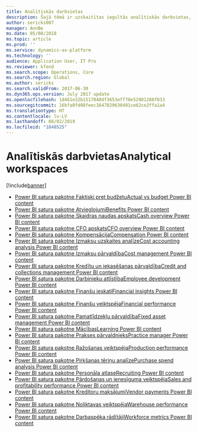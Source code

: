 ```yaml
---
title: Analītiskās darbvietas
description: Šajā tēmā ir uzskaitītas iegultās analītiskās darbvietas, kas ir pieejamas, kā arī ir norādīti resursi, kur par tām varat uzzināt vairāk.
author: sericks007
manager: AnnBe
ms.date: 05/08/2018
ms.topic: article
ms.prod: ''
ms.service: dynamics-ax-platform
ms.technology: ''
audience: Application User, IT Pro
ms.reviewer: kfend
ms.search.scope: Operations, Core
ms.search.region: Global
ms.author: sericks
ms.search.validFrom: 2017-06-30
ms.dyn365.ops.version: July 2017 update
ms.openlocfilehash: 1d461e32b1517040df3653eff70e52901288f033
ms.sourcegitcommit: 16bfa0fd08feec1647829630401ce62ce2ffa1a4
ms.translationtype: HT
ms.contentlocale: lv-LV
ms.lasthandoff: 08/02/2019
ms.locfileid: "1848525"
---
```

# <a name="analytical-workspaces"></a><span data-ttu-id="c93e7-103">Analītiskās darbvietas</span><span class="sxs-lookup"><span data-stu-id="c93e7-103">Analytical workspaces</span></span>
[!include[banner](../includes/banner.md)]

- [<span data-ttu-id="c93e7-104">Power BI satura pakotne Faktiski pret budžetu</span><span class="sxs-lookup"><span data-stu-id="c93e7-104">Actual vs budget Power BI content</span></span>](ledger-budgets-power-bi.md)
- [<span data-ttu-id="c93e7-105">Power BI satura pakotne Atvieglojumi</span><span class="sxs-lookup"><span data-stu-id="c93e7-105">Benefits Power BI content</span></span>](benefits-power-bi.md)
- [<span data-ttu-id="c93e7-106">Power BI satura pakotne Skaidras naudas apskats</span><span class="sxs-lookup"><span data-stu-id="c93e7-106">Cash overview Power BI content</span></span>](../../financials/cash-bank-management/Cash-Overview-Power-BI-content.md)
- [<span data-ttu-id="c93e7-107">Power BI satura pakotne CFO apskats</span><span class="sxs-lookup"><span data-stu-id="c93e7-107">CFO overview Power BI content</span></span>](CFO-power-bi.md)
- [<span data-ttu-id="c93e7-108">Power BI satura pakotne Kompensācija</span><span class="sxs-lookup"><span data-stu-id="c93e7-108">Compensation Power BI content</span></span>](compensation-power-bi.md)
- [<span data-ttu-id="c93e7-109">Power BI satura pakotne Izmaksu uzskaites analīze</span><span class="sxs-lookup"><span data-stu-id="c93e7-109">Cost accounting analysis Power BI content</span></span>](cost-accounting-analysis-content-pack.md) 
- [<span data-ttu-id="c93e7-110">Power BI satura pakotne Izmaksu pārvaldība</span><span class="sxs-lookup"><span data-stu-id="c93e7-110">Cost management Power BI content</span></span>](cost-management-content-pack.md)
- [<span data-ttu-id="c93e7-111">Power BI satura pakotne Kredītu un iekasēšanas pārvaldība</span><span class="sxs-lookup"><span data-stu-id="c93e7-111">Credit and collections management Power BI content</span></span>](../../financials/accounts-receivable/credit-collections-power-bi.md)
- [<span data-ttu-id="c93e7-112">Power BI satura pakotne Darbinieku attīstība</span><span class="sxs-lookup"><span data-stu-id="c93e7-112">Employee development Power BI content</span></span>](employee-development-PBI.md) 
- [<span data-ttu-id="c93e7-113">Power BI satura pakotne Finanšu ieskati</span><span class="sxs-lookup"><span data-stu-id="c93e7-113">Financial insights Power BI content</span></span>](financial-insights.md)
- [<span data-ttu-id="c93e7-114">Power BI satura pakotne Finanšu veiktspēja</span><span class="sxs-lookup"><span data-stu-id="c93e7-114">Financial performance Power BI content</span></span>](financial-performance-power-bi-content-pack.md)
- [<span data-ttu-id="c93e7-115">Power BI satura pakotne Pamatlīdzekļu pārvaldība</span><span class="sxs-lookup"><span data-stu-id="c93e7-115">Fixed asset management Power BI content</span></span>](../../financials/fixed-assets/Fixed-asset-management-workspace.md)
- [<span data-ttu-id="c93e7-116">Power BI satura pakotne Mācības</span><span class="sxs-lookup"><span data-stu-id="c93e7-116">Learning Power BI content</span></span>](learning-power-bi.md)
- [<span data-ttu-id="c93e7-117">Power BI satura pakotne Prakses pārvaldnieks</span><span class="sxs-lookup"><span data-stu-id="c93e7-117">Practice manager Power BI content</span></span>](practice-manager-power-bi.md)
- [<span data-ttu-id="c93e7-118">Power BI satura pakotne Ražošanas veiktspēja</span><span class="sxs-lookup"><span data-stu-id="c93e7-118">Production performance Power BI content</span></span>](production-performance-power-bi.md)
- [<span data-ttu-id="c93e7-119">Power BI satura pakotne Pirkšanas tēriņu analīze</span><span class="sxs-lookup"><span data-stu-id="c93e7-119">Purchase spend analysis Power BI content</span></span>](purchase-content-pack-for-power-bi.md) 
- [<span data-ttu-id="c93e7-120">Power BI satura pakotne Personāla atlase</span><span class="sxs-lookup"><span data-stu-id="c93e7-120">Recruiting Power BI content</span></span>](recruiting-analysis-power-bi-content-pack.md) 
- [<span data-ttu-id="c93e7-121">Power BI satura pakotne Pārdošanas un ienesīguma veiktspēja</span><span class="sxs-lookup"><span data-stu-id="c93e7-121">Sales and profitability performance Power BI content</span></span>](sales-profitability-performance-content-pack.md)
- [<span data-ttu-id="c93e7-122">Power BI satura pakotne Kreditoru maksājumi</span><span class="sxs-lookup"><span data-stu-id="c93e7-122">Vendor payments Power BI content</span></span>](../../financials/accounts-payable/Vendor-payments-workspace.md)
- [<span data-ttu-id="c93e7-123">Power BI satura pakotne Noliktavas veiktspēja</span><span class="sxs-lookup"><span data-stu-id="c93e7-123">Warehouse performance Power BI content</span></span>](warehouse-power-bi-content.md)
- [<span data-ttu-id="c93e7-124">Power BI satura pakotne Darbaspēka rādītāji</span><span class="sxs-lookup"><span data-stu-id="c93e7-124">Workforce metrics Power BI content</span></span>](workforce-analysis-power-bi-content-pack.md)
